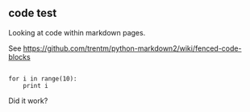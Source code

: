 code test
---------

Looking at code within markdown pages.

See <https://github.com/trentm/python-markdown2/wiki/fenced-code-blocks>

```

for i in range(10):
    print i

```



Did it work?
